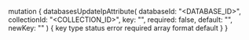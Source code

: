 mutation {
    databasesUpdateIpAttribute(
        databaseId: "<DATABASE_ID>",
        collectionId: "<COLLECTION_ID>",
        key: "",
        required: false,
        default: "",
        newKey: ""
    ) {
        key
        type
        status
        error
        required
        array
        format
        default
    }
}
